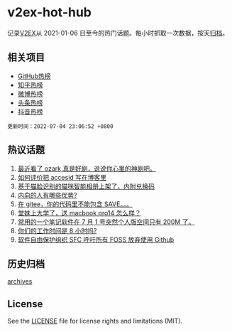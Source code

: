 # v2ex-hot-hub

 记录[V2EX](https://www.v2ex.com/)从 2021-01-06 日至今的热门话题。每小时抓取一次数据，按天[归档](archives)。
 
 ## 相关项目

- [GitHub热榜](https://github.com/snaildev/github-hot-hub)
- [知乎热榜](https://github.com/snaildev/zhihu-hot-hub)
- [微博热榜](https://github.com/snaildev/weibo-hot-hub)
- [头条热榜](https://github.com/snaildev/toutiao-hot-hub)
- [抖音热榜](https://github.com/snaildev/douyin-hot-hub)


 `更新时间：2022-07-04 23:06:52 +0800`

## 热议话题

1. [最近看了 ozark,真是好剧，说说你心里的神剧吧。](https://www.v2ex.com/t/863859)
1. [如何评价把 accesid 写在博客里](https://www.v2ex.com/t/863864)
1. [基于猫脸识别的猫咪智能相册上架了，内附兑换码](https://www.v2ex.com/t/863847)
1. [内向的人有哪些优势?](https://www.v2ex.com/t/863912)
1. [在 gitee，你的代码里不能包含 SAVE。。。](https://www.v2ex.com/t/864017)
1. [堂妹上大学了，送 macbook pro14 怎么样？](https://www.v2ex.com/t/863981)
1. [常用的一个笔记软件在 7 月 1 号突然个人版空间只有 200M 了。](https://www.v2ex.com/t/863869)
1. [你们的工作时间是 8 小时吗?](https://www.v2ex.com/t/863950)
1. [软件自由保护组织 SFC 呼吁所有 FOSS 放弃使用 Github](https://www.v2ex.com/t/863865)

## 历史归档

[archives](archives)

## License

See the [LICENSE](LICENSE) file for license rights and limitations (MIT).
